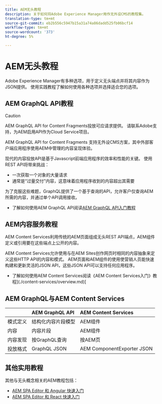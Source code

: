 ```yaml
---
title: AEM无头教程
description: 关于如何将Adobe Experience Manager用作无外设CMS的教程集。
translation-type: tm+mt
source-git-commit: eb2b556c5947b15a31a74a86dadd525fb06bcf14
workflow-type: tm+mt
source-wordcount: '373'
ht-degree: 5%

---
```



# AEM无头教程

Adobe Experience Manager有多种选项，用于定义无头端点并将其内容作为JSON提供。 使用实践教程了解如何使用各种选项并选择适合您的选项。

## AEM GraphQL API教程

>[!CAUTION]
>
> AEM GraphQL API for Content Fragments投放可应请求提供。
> 请联系Adobe支持，为AEM启用API作为Cloud Service项目。

AEM GraphQL API for Content Fragments
支持无外设CMS方案，其中外部客户端应用程序使用AEM中管理的内容呈现体验。

现代的内容投放API是基于Javascript前端应用程序的效率和性能的关键。 使用REST API将带来挑战：

* 一次获取一个对象的大量请求
* 通常是“过量交付”内容，这意味着应用程序收到的内容超出其需要

为了克服这些难题，GraphQL提供了一个基于查询的API，允许客户仅查询AEM所需的内容，并通过单个API调用接收。

* 了解如何使用AEM GraphQL API阅读[AEM GraphQL API入门教程](./graphql/overview.md)

## AEM内容服务教程

AEM Content Services利用传统的AEM页面组成无头REST API端点，AEM组件定义或引用要在这些端点上公开的内容。

AEM Content Services允许使用与在AEM Sites创作网页时相同的内容抽象来定义这些HTTP API的内容和模式。 AEM页面和AEM组件的使用使营销人员能快速构建和更新灵活的JSON API，这些JSON API可以支持任何应用程序。

* 了解如何使用AEM Content Services阅读《AEM Content Services入门》教程](./content-services/overview.md)[

## AEM GraphQL与AEM Content Services

|  | AEM GraphQL API | AEM Content Services |
|--------------------------------|:-----------------|:---------------------|
| 模式定义 | 结构化内容片段模型 | AEM组件 |
| 内容 | 内容片段 | AEM组件 |
| 内容发现 | 按GraphQL查询 | 按AEM页 |
| 投放格式 | GraphQL JSON | AEM ComponentExporter JSON |

## 其他实用教程

其他与无头概念相关的AEM教程包括：

* [AEM SPA Editor 和 Angular 快速入门](https://experienceleague.adobe.com/docs/experience-manager-learn/spa-angular-tutorial/overview.html)
* [AEM SPA Editor 和 React 快速入门](https://experienceleague.adobe.com/docs/experience-manager-learn/spa-react-tutorial/overview.html)